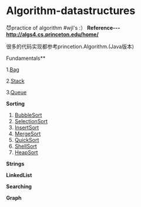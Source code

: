 # Algorithm-datastructures
:smiling_imp:practice of algorithm
#wjl's :）
**Reference---http://algs4.cs.princeton.edu/home/**

很多的代码实现都参考princetion.Algorithm.(Java版本)

Fundamentals**

   1.[Bag](https://github.com/ra7more/Algorithm-datastructures/tree/master/Fundamentals/Bag)

   2.[Stack](https://github.com/ra7more/Algorithm-datastructures/tree/master/Fundamentals/Stack)

   3.[Queue](https://github.com/ra7more/Algorithm-datastructures/tree/master/Fundamentals/Queue)



**Sorting**

1. [BubbleSort](https://github.com/ra7more/Algorithm-datastructures/tree/master/SortingAlgorithm/BubbleSort)
2. [SelectionSort](https://github.com/ra7more/Algorithm-datastructures/tree/master/SortingAlgorithm/SelectionSort)
3. [InsertSort](https://github.com/ra7more/Algorithm-datastructures/tree/master/SortingAlgorithm/InsertSort)
4. [MergeSort](https://github.com/ra7more/Algorithm-datastructures/tree/master/SortingAlgorithm/MergeSort)
5. [QuickSort](https://github.com/ra7more/Algorithm-datastructures/tree/master/SortingAlgorithm/QuickSort)
6. [ShellSort](https://github.com/ra7more/Algorithm-datastructures/tree/master/SortingAlgorithm/ShellSort)
7. [HeapSort](https://github.com/ra7more/Algorithm-datastructures/tree/master/SortingAlgorithm/HeapSort)



**Strings**





**LinkedList**





**Searching**

  



**Graph**

